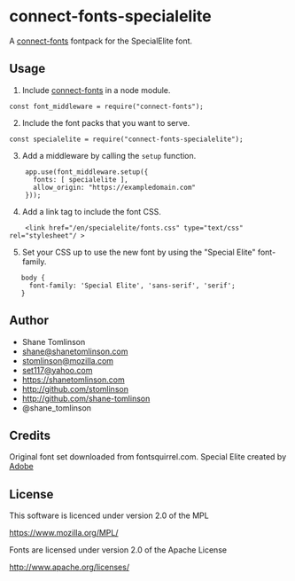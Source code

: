 # connect-fonts-specialelite

A [connect-fonts](https://github.com/shane-tomlinson/connect-fonts) fontpack for the SpecialElite font.

## Usage

1. Include [connect-fonts](https://github.com/shane-tomlinson/connect-fonts) in a node module.
```
const font_middleware = require("connect-fonts");
```

2. Include the font packs that you want to serve.
```
const specialelite = require("connect-fonts-specialelite");
```

3. Add a middleware by calling the `setup` function.
```
    app.use(font_middleware.setup({
      fonts: [ specialelite ],
      allow_origin: "https://exampledomain.com"
    }));
```

4. Add a link tag to include the font CSS.
```
    <link href="/en/specialelite/fonts.css" type="text/css" rel="stylesheet"/ >
```

5. Set your CSS up to use the new font by using the "Special Elite" font-family.
```
   body {
     font-family: 'Special Elite', 'sans-serif', 'serif';
   }
```


## Author
* Shane Tomlinson
* shane@shanetomlinson.com
* stomlinson@mozilla.com
* set117@yahoo.com
* https://shanetomlinson.com
* http://github.com/stomlinson
* http://github.com/shane-tomlinson
* @shane_tomlinson

## Credits

Original font set downloaded from fontsquirrel.com. Special Elite created by [Adobe](http://www.adobe.com/)

## License

This software is licenced under version 2.0 of the MPL

  https://www.mozilla.org/MPL/

Fonts are licensed under version 2.0 of the Apache License

  http://www.apache.org/licenses/

